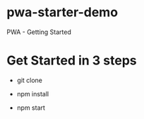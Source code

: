 # pwa-starter-demo
PWA - Getting Started

# Get Started in 3 steps
- git clone 

- npm install

- npm start
